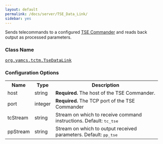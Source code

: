 ```yaml
---
layout: default
permalink: /docs/server/TSE_Data_Link/
sidebar: yes
---
```


Sends telecommands to a configured [TSE Commander](/docs/server/TSE_Commander/) and reads back output as processed parameters.

### Class Name
[<tt>org.yamcs.tctm.TseDataLink</tt>](https://javadoc.io/page/org.yamcs/yamcs-tse/latest/org/yamcs/tctm/TseDataLink.html)


### Configuration Options

<table class="inline">
  <tr>
    <th>Name</th>
    <th>Type</th>
    <th>Description</th>
  </tr>
  <tr>
    <td class="code">host</td>
    <td class="code">string</td>
    <td><strong>Required.</strong> The host of the TSE Commander.</td>
  </tr>
  <tr>
    <td class="code">port</td>
    <td class="code">integer</td>
    <td><strong>Required.</strong> The TCP port of the TSE Commander</td>
  </tr>
  <tr>
    <td class="code">tcStream</td>
    <td class="code">string</td>
    <td>Stream on which to receive command instructions. Default: <tt>tc_tse</tt></td>
  </tr>
  <tr>
    <td class="code">ppStream</td>
    <td class="code">string</td>
    <td>Stream on which to output received parameters. Default: <tt>pp_tse</tt></td>
  </tr>
</table>
